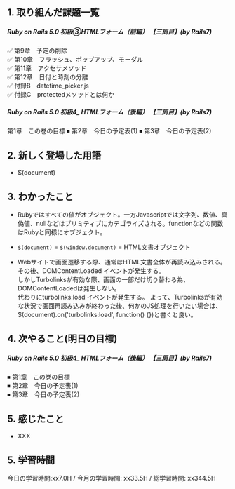 ## 1. 取り組んだ課題一覧
##### Ruby on Rails 5.0 初級③HTMLフォーム（前編） 【三周目】(by Rails7)
✅ 第9章　予定の削除    
✅ 第10章　フラッシュ、ポップアップ、モーダル  
✅ 第11章　アクセサメソッド  
✅ 第12章　日付と時刻の分離  
✅ 付録B　datetime_picker.js  
✅ 付録C　protectedメソッドとは何か

##### Ruby on Rails 5.0 初級4_ HTMLフォーム（後編）   【三周目】(by Rails7)
第1章　この巻の目標
⏹ 第2章　今日の予定表(1)
⏹ 第3章　今日の予定表(2)

## 2. 新しく登場した用語
- $(document)

## 3. わかったこと
- Rubyではすべての値がオブジェクト。一方Javascriptでは文字列、数値、真偽値、nullなどはプリミティブにカテゴライズされる。functionなどの関数はRubyと同様にオブジェクト。

- ```$(document)``` = ```$(window.document)``` = HTML文書オブジェクト

- Webサイトで画面遷移する際、通常はHTML文書全体が再読み込みされる。その後、DOMContentLoaded イベントが発生する。  
しかしTurbolinksが有効な際、画面の一部だけ切り替わる為、DOMContentLoadedは発生しない。  
代わりにturbolinks:load イベントが発生する。 
よって、Turbolinksが有効な状況で画面再読み込みが終わった後、何かのJS処理を行いたい場合は、$(document).on('turbolinks:load', function() {})と書くと良い。

## 4. 次やること(明日の目標) 
##### Ruby on Rails 5.0 初級4_ HTMLフォーム（後編）   【三周目】(by Rails7)
⏹ 第1章　この巻の目標  
⏹ 第2章　今日の予定表(1)   
⏹ 第3章　今日の予定表(2)  

## 5. 感じたこと
- XXX

## 5. 学習時間
今日の学習時間:xx7.0H / 今月の学習時間: xx33.5H / 総学習時間: xx344.5H　

